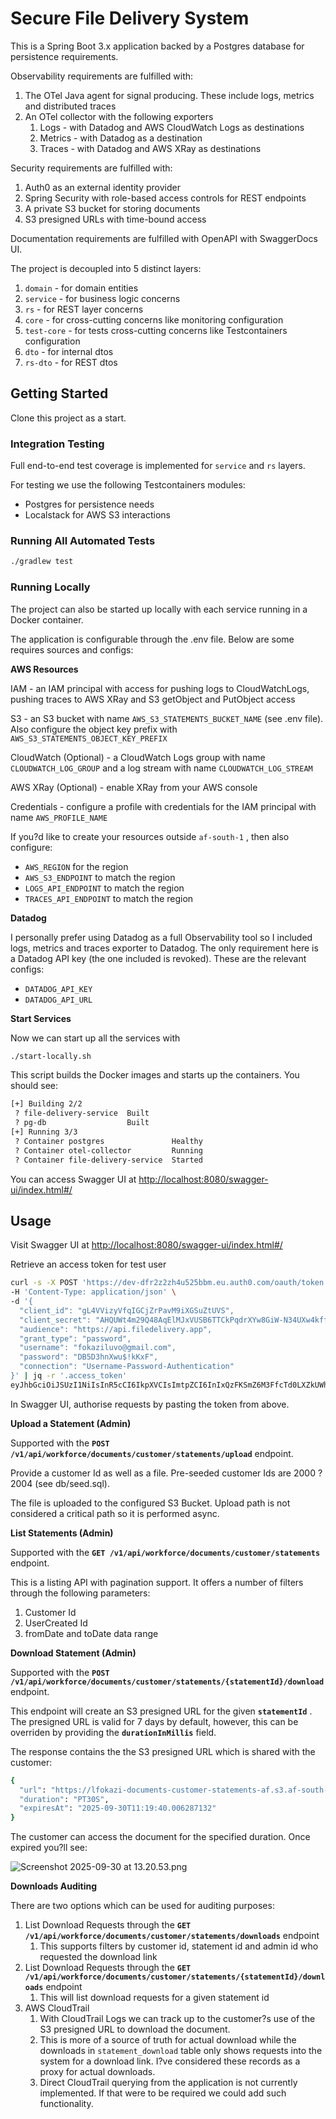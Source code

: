 # Secure File Delivery System

This is a Spring Boot 3.x application backed by a Postgres database for persistence requirements.

Observability requirements are fulfilled with:

1. The OTel Java agent for signal producing. These include logs, metrics and distributed traces
2. An OTel collector with the following exporters
    1. Logs - with Datadog and AWS CloudWatch Logs as destinations
    2. Metrics - with Datadog as a destination
    3. Traces - with Datadog and AWS XRay as destinations

Security requirements are fulfilled with:

1. Auth0 as an external identity provider
2. Spring Security with role-based access controls for REST endpoints
3. A private S3 bucket for storing documents
4. S3 presigned URLs with time-bound access

Documentation requirements are fulfilled with OpenAPI with SwaggerDocs UI.

The project is decoupled into 5 distinct layers:

1. `domain` - for domain entities
2. `service` - for business logic concerns
3. `rs` - for REST layer concerns
4. `core` - for cross-cutting concerns like monitoring configuration
5. `test-core` - for tests cross-cutting concerns like Testcontainers configuration
6. `dto` - for internal dtos
7. `rs-dto` - for REST dtos

## Getting Started

Clone this project as a start.

### Integration Testing

Full end-to-end test coverage is implemented for `service` and `rs` layers.

For testing we use the following Testcontainers modules:

- Postgres for persistence needs
- Localstack for AWS S3 interactions

### Running All Automated Tests

```bash
./gradlew test
```

### Running Locally

The project can also be started up locally with each service running in a Docker container.

The application is configurable through the .env file. Below are some requires sources and configs:

**AWS Resources**

IAM - an IAM principal with access for pushing logs to CloudWatchLogs, pushing traces to AWS XRay and S3 getObject and PutObject access

S3 - an S3 bucket with name  `AWS_S3_STATEMENTS_BUCKET_NAME` (see .env file). Also configure the object key prefix with `AWS_S3_STATEMENTS_OBJECT_KEY_PREFIX`

CloudWatch (Optional) - a CloudWatch Logs group with name `CLOUDWATCH_LOG_GROUP` and a log stream with name `CLOUDWATCH_LOG_STREAM`

AWS XRay (Optional) - enable XRay from your AWS console

Credentials - configure a profile with credentials for the IAM principal with name `AWS_PROFILE_NAME`

If you?d like to create your resources outside `af-south-1` , then also configure:

- `AWS_REGION` for the region
- `AWS_S3_ENDPOINT` to match the region
- `LOGS_API_ENDPOINT` to match the region
- `TRACES_API_ENDPOINT` to match the region

**Datadog**

I personally prefer using Datadog as a full Observability tool so I included logs, metrics and traces exporter to Datadog. The only requirement here is a Datadog API key (the one included is revoked). These are the relevant configs:

- `DATADOG_API_KEY`
- `DATADOG_API_URL`

**Start Services**

Now we can start up all the services with

```bash
./start-locally.sh
```

This script builds the Docker images and starts up the containers. You should see:

```bash
[+] Building 2/2
 ? file-delivery-service  Built                                                                                                                                                                       0.0s 
 ? pg-db                  Built                                                                                                                                                                       0.0s 
[+] Running 3/3
 ? Container postgres               Healthy                                                                                                                                                           2.2s 
 ? Container otel-collector         Running                                                                                                                                                           0.0s 
 ? Container file-delivery-service  Started
```

You can access Swagger UI at [http://localhost:8080/swagger-ui/index.html#/](http://localhost:8080/swagger-ui/index.html#/)

## Usage

Visit Swagger UI at [http://localhost:8080/swagger-ui/index.html#/](http://localhost:8080/swagger-ui/index.html#/)

Retrieve an access token for test user

```bash
curl -s -X POST 'https://dev-dfr2z2zh4u525bbm.eu.auth0.com/oauth/token' \
-H 'Content-Type: application/json' \
-d '{
  "client_id": "gL4VVizyVfqIGCjZrPavM9iXGSuZtUVS",
  "client_secret": "AHQUWt4m29Q48AqElMJxVUSB6TTCkPqdrXYw8GiW-N34UXw4kffBs8gzfmZYgLZL",
  "audience": "https://api.filedelivery.app",
  "grant_type": "password",
  "username": "fokaziluvo@gmail.com",
  "password": "DB5D3hnXwu$!kKxF",
  "connection": "Username-Password-Authentication"
}' | jq -r '.access_token'
eyJhbGciOiJSUzI1NiIsInR5cCI6IkpXVCIsImtpZCI6InIxQzFKSmZ6M3FfcTd0LXZkUWhyRyJ9.eyJ1c2VyX2lkIjoiYXV0aDB8NjhkMzk5OGI5MzQ0Y2VkMjI1ZDEyYTU0IiwidXNlcl9yb2xlcyI6WyJDVVNUT01FUiIsIldPUktGT1JDRSJdLCJpc3MiOiJodHRwczovL2Rldi1kZnIyejJ6aDR1NTI1YmJtLmV1LmF1dGgwLmNvbS8iLCJzdWIiOiJhdXRoMHw2OGQzOTk4YjkzNDRjZWQyMjVkMTJhNTQiLCJhdWQiOiJodHRwczovL2FwaS5maWxlZGVsaXZlcnkuYXBwIiwiaWF0IjoxNzU5MjMwMTk2LCJleHAiOjE3NTkzMTY1OTYsImd0eSI6InBhc3N3b3JkIiwiYXpwIjoiZ0w0VlZpenlWZnFJR0NqWnJQYXZNOWlYR1N1WnRVVlMifQ.irDSUPgPYONkYjBzq7xXvEpG6gRDfm75TddNSFiutlsLIwq000ecaaiLQT_sqdzqi805Zq3NqgUWrjJqs-I5vaa-Ttzf1NCNzKQqjixh3jEKnnAqc6oIr55WjVTvcRJBdWcje6z5eNbyALxCY_gOIuaOEHxFhClj7upuLv5RS-uQYEm43wfafyUtxCS37LxVl1z-cCxIbLisQkVo_vBu7UOtsCwOARfje8jMFKysC0tVuP-Fa2N8T_qP6xiWtbLppzK7DfuHnL3fqtjkM9-ixQ40FMhhBa9bAvUOYhqZZzxPTEhg2m_87nvOx5PTG_XbHzpPc2gvNcHY8LxR6ZSHhg
```

In Swagger UI, authorise requests by pasting the token from above.

**Upload a Statement (Admin)**

Supported with the  **`POST /v1/api/workforce/documents/customer/statements/upload`** endpoint.

Provide a customer Id as well as a file. Pre-seeded customer Ids are 2000 ? 2004 (see db/seed.sql).

The file is uploaded to the configured S3 Bucket. Upload path is not considered a critical path so it is performed async.

**List Statements (Admin)**

Supported with the  **`GET /v1/api/workforce/documents/customer/statements`** endpoint.

This is a listing API with pagination support. It offers a number of filters through the following parameters:

1. Customer Id
2. UserCreated Id
3. fromDate and toDate data range

**Download Statement (Admin)**

Supported with the **`POST /v1/api/workforce/documents/customer/statements/{statementId}/download`** endpoint.

This endpoint will create an S3 presigned URL for the given **`statementId`** . The presigned URL is valid for 7 days by default, however, this can be overriden by providing the **`durationInMillis`** field.

The response contains the the S3 presigned URL which is shared with the customer:

```bash
{
  "url": "https://lfokazi-documents-customer-statements-af.s3.af-south-1.amazonaws.com/customer/statements/2002/1759176497681-monthly_statement.html?X-Amz-Algorithm=AWS4-HMAC-SHA256&X-Amz-Date=20250930T111910Z&X-Amz-SignedHeaders=host&X-Amz-Credential=AKIA6K5V756XBTYGTU6Y%2F20250930%2Faf-south-1%2Fs3%2Faws4_request&X-Amz-Expires=30&X-Amz-Signature=89a2a605e9b9c9dccd21be25603231d4014d16f146c2adf38f76cded8ba1d22e",
  "duration": "PT30S",
  "expiresAt": "2025-09-30T11:19:40.006287132"
}
```

The customer can access the document for the specified duration. Once expired you?ll see:

![Screenshot 2025-09-30 at 13.20.53.png](Secure%20File%20Delivery%20System%2027e7cdc97024802a8e60fd04acb7dbca/Screenshot_2025-09-30_at_13.20.53.png)

**Downloads Auditing**

There are two options which can be used for auditing purposes:

1. List Download Requests through the **`GET /v1/api/workforce/documents/customer/statements/downloads`** endpoint
    1. This supports filters by customer id, statement id and admin id who requested the download link
2. List Download Requests through the **`GET /v1/api/workforce/documents/customer/statements/{statementId}/downloads`** endpoint
    1. This will list download requests for a given statement id
3. AWS CloudTrail
    1. With CloudTrail Logs we can track up to the customer?s use of the S3 presigned URL to download the document.
    2. This is more of a source of truth for actual download while the downloads in `statement_download` table only shows requests into the system for a download link. I?ve considered these records as a proxy for actual downloads.
    3. Direct CloudTrail querying from the application is not currently implemented. If that were to be required we could add such functionality.